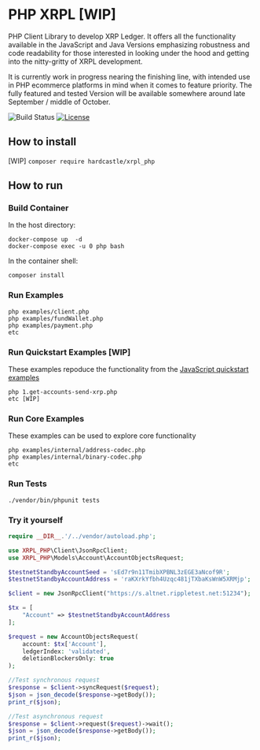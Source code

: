 # PHP XRPL [WIP]

PHP Client Library to develop XRP Ledger. It offers all the functionality available in the JavaScript 
and Java Versions emphasizing robustness and code readability for those interested in looking under the 
hood and getting into the nitty-gritty of XRPL development.

It is currently work in progress nearing the finishing line, with intended use in PHP ecommerce platforms 
in mind when it comes to feature priority. The fully featured and tested Version will be available somewhere 
around late September / middle of October.

![Build Status](https://github.com/shopware/shopware/workflows/PHPUnit/badge.svg)
[![License](https://img.shields.io/badge/license-ISC-blue.svg)](http://opensource.org/licenses/ISC)

## How to install

[WIP] 
`composer require hardcastle/xrpl_php`

## How to run

### Build Container
In the host directory:
```
docker-compose up  -d
docker-compose exec -u 0 php bash
```
In the container shell:
```
composer install
```

### Run Examples 
```
php examples/client.php
php examples/fundWallet.php
php examples/payment.php
etc
```

### Run Quickstart Examples [WIP]
These examples repoduce the functionality from the [JavaScript 
quickstart examples](https://learn.xrpl.org/course/code-with-the-xrpl/)
```
php 1.get-accounts-send-xrp.php
etc [WIP]
```

### Run Core Examples 
These examples can be used to explore core functionality
```
php examples/internal/address-codec.php
php examples/internal/binary-codec.php
etc
```

### Run Tests
`./vendor/bin/phpunit tests`

### Try it yourself
```php
require __DIR__.'/../vendor/autoload.php';

use XRPL_PHP\Client\JsonRpcClient;
use XRPL_PHP\Models\Account\AccountObjectsRequest;

$testnetStandbyAccountSeed = 'sEd7r9n11TmibXPBNL3zEGE3aNcof9R';
$testnetStandbyAccountAddress = 'raKXrkYfbh4Uzqc481jTXbaKsWnW5XRMjp';

$client = new JsonRpcClient("https://s.altnet.rippletest.net:51234");

$tx = [
    "Account" => $testnetStandbyAccountAddress
];

$request = new AccountObjectsRequest(
    account: $tx['Account'],
    ledgerIndex: 'validated',
    deletionBlockersOnly: true
);

//Test synchronous request
$response = $client->syncRequest($request);
$json = json_decode($response->getBody());
print_r($json);

//Test asynchronous request
$response = $client->request($request)->wait();
$json = json_decode($response->getBody());
print_r($json);
```